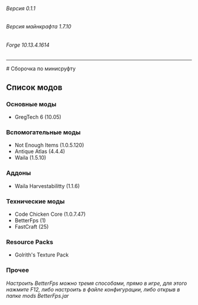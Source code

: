###### Версия 0.1.1
###### Версия майнкрафта 1.7.10
###### Forge 10.13.4.1614
<hr>
# Сборочка по минисруфту 


## Список модов 

### Основные моды
* GregTeсh 6 (10.05)

### Вспомогательные моды
* Not Enough Items (1.0.5.120)
* Antique Atlas (4.4.4)
* Waila (1.5.10)

### Аддоны
* Waila Harvestabilitty (1.1.6)

### Технические моды
* Code Chicken Core (1.0.7.47)
* BetterFps (1)
* FastCraft (25)

### Resource Packs
* Golrith's Texture Pack

### Прочее

*Настроить BetterFps можно тремя способами, прямо в игре, для этого нажмите F12, либо настроить в файле конфигурации, либо открыв в папке mods BetterFps.jar*
